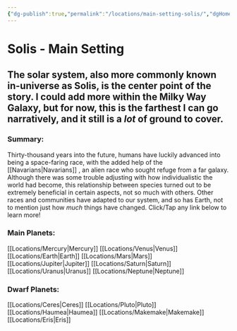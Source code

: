 ```yaml
---
{"dg-publish":true,"permalink":"/locations/main-setting-solis/","dgHomeLink":true,"dgShowLocalGraph":true,"dgShowFileTree":true}
---
```


# Solis - Main Setting

## The solar system, also more commonly known in-universe as Solis, is the center point of the story. I could add more within the Milky Way Galaxy, but for now, this is the farthest I can go narratively, and it still is a *lot* of ground to cover.

### Summary:

Thirty-thousand years into the future, humans have luckily advanced into being a space-faring race, with the added help of the [[Navarians\|Navarians]] , an alien race who sought refuge from a far galaxy. Although there was some trouble adjusting with how individualistic the world had become, this relationship between species turned out to be extremely beneficial in certain aspects, not so much with others. Other races and communities have adapted to our system, and so has Earth, not to mention just how *much* things have changed. Click/Tap any link below to learn more!

### Main Planets:
[[Locations/Mercury\|Mercury]]
[[Locations/Venus\|Venus]]
[[Locations/Earth\|Earth]]
[[Locations/Mars\|Mars]]
[[Locations/Jupiter\|Jupiter]]
[[Locations/Saturn\|Saturn]]
[[Locations/Uranus\|Uranus]]
[[Locations/Neptune\|Neptune]]

### Dwarf Planets:
[[Locations/Ceres\|Ceres]]
[[Locations/Pluto\|Pluto]]
[[Locations/Haumea\|Haumea]]
[[Locations/Makemake\|Makemake]]
[[Locations/Eris\|Eris]]
